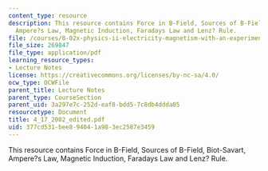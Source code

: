 ```yaml
---
content_type: resource
description: This resource contains Force in B-Field, Sources of B-Field, Biot-Savart,
  Ampere?s Law, Magnetic Induction, Faradays Law and Lenz? Rule.
file: /courses/8-02x-physics-ii-electricity-magnetism-with-an-experimental-focus-spring-2005/377cd531bee894041a983ec2587e3459_4_17_2002_edited.pdf
file_size: 269847
file_type: application/pdf
learning_resource_types:
- Lecture Notes
license: https://creativecommons.org/licenses/by-nc-sa/4.0/
ocw_type: OCWFile
parent_title: Lecture Notes
parent_type: CourseSection
parent_uid: 3a297e7c-252d-eaf8-bdd5-7c8db4ddda05
resourcetype: Document
title: 4_17_2002_edited.pdf
uid: 377cd531-bee8-9404-1a98-3ec2587e3459
---
```

This resource contains Force in B-Field, Sources of B-Field, Biot-Savart, Ampere?s Law, Magnetic Induction, Faradays Law and Lenz? Rule.